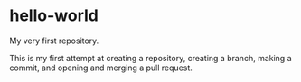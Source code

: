 # hello-world
My very first repository.

This is my first attempt at 
creating a repository,
creating a branch,
making a commit,
and opening and merging a pull request.
